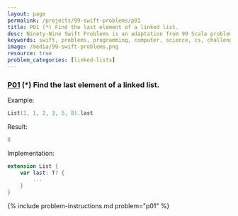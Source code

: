 ```yaml
---
layout: page
permalink: /projects/99-swift-problems/p01
title: P01 (*) Find the last element of a linked list.
desc: Ninety-Nine Swift Problems is an adaptation from 99 Scala problems.
keywords: swift, problems, programming, computer, science, cs, challenge, linkedlist, binarytree, graph
image: /media/99-swift-problems.png
resource: true
problem_categories: [linked-lists]
---
```


### <a name="p01"/>[P01](#p01) (\*) Find the last element of a linked list.
Example:

~~~swift
List(1, 1, 2, 3, 5, 8).last
~~~

Result:

~~~swift
8
~~~

Implementation:

~~~swift
extension List {
    var last: T? {
        ...
    }
}
~~~

{% include problem-instructions.md problem="p01" %}
